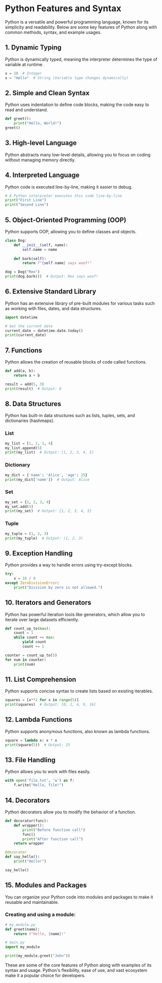 
# Python Features and Syntax

Python is a versatile and powerful programming language, known for its simplicity and readability. Below are some key features of Python along with common methods, syntax, and example usages.

## 1. Dynamic Typing
Python is dynamically typed, meaning the interpreter determines the type of variable at runtime.

```python
x = 10  # Integer
x = "Hello"  # String (Variable type changes dynamically)
```

## 2. Simple and Clean Syntax
Python uses indentation to define code blocks, making the code easy to read and understand.

```python
def greet():
    print("Hello, World!")
greet()
```

## 3. High-level Language
Python abstracts many low-level details, allowing you to focus on coding without managing memory directly.

## 4. Interpreted Language
Python code is executed line-by-line, making it easier to debug.

```python
# A Python interpreter executes this code line-by-line
print("First Line")
print("Second Line")
```

## 5. Object-Oriented Programming (OOP)
Python supports OOP, allowing you to define classes and objects.

```python
class Dog:
    def __init__(self, name):
        self.name = name
    
    def bark(self):
        return f"{self.name} says woof!"

dog = Dog("Rex")
print(dog.bark())  # Output: Rex says woof!
```

## 6. Extensive Standard Library
Python has an extensive library of pre-built modules for various tasks such as working with files, dates, and data structures.

```python
import datetime

# Get the current date
current_date = datetime.date.today()
print(current_date)
```

## 7. Functions
Python allows the creation of reusable blocks of code called functions.

```python
def add(a, b):
    return a + b

result = add(5, 3)
print(result)  # Output: 8
```

## 8. Data Structures
Python has built-in data structures such as lists, tuples, sets, and dictionaries (hashmaps).

### List
```python
my_list = [1, 2, 3, 4]
my_list.append(5)
print(my_list)  # Output: [1, 2, 3, 4, 5]
```

### Dictionary
```python
my_dict = {'name': 'Alice', 'age': 25}
print(my_dict['name'])  # Output: Alice
```

### Set
```python
my_set = {1, 2, 3, 4}
my_set.add(5)
print(my_set)  # Output: {1, 2, 3, 4, 5}
```

### Tuple
```python
my_tuple = (1, 2, 3)
print(my_tuple)  # Output: (1, 2, 3)
```

## 9. Exception Handling
Python provides a way to handle errors using try-except blocks.

```python
try:
    x = 10 / 0
except ZeroDivisionError:
    print("Division by zero is not allowed.")
```

## 10. Iterators and Generators
Python has powerful iteration tools like generators, which allow you to iterate over large datasets efficiently.

```python
def count_up_to(max):
    count = 1
    while count <= max:
        yield count
        count += 1

counter = count_up_to(5)
for num in counter:
    print(num)
```

## 11. List Comprehension
Python supports concise syntax to create lists based on existing iterables.

```python
squares = [x**2 for x in range(5)]
print(squares)  # Output: [0, 1, 4, 9, 16]
```

## 12. Lambda Functions
Python supports anonymous functions, also known as lambda functions.

```python
square = lambda x: x * x
print(square(5))  # Output: 25
```

## 13. File Handling
Python allows you to work with files easily.

```python
with open('file.txt', 'w') as f:
    f.write("Hello, file!")
```

## 14. Decorators
Python decorators allow you to modify the behavior of a function.

```python
def decorator(func):
    def wrapper():
        print("Before function call")
        func()
        print("After function call")
    return wrapper

@decorator
def say_hello():
    print("Hello!")

say_hello()
```

## 15. Modules and Packages
You can organize your Python code into modules and packages to make it reusable and maintainable.

### Creating and using a module:
```python
# my_module.py
def greet(name):
    return f"Hello, {name}!"

# main.py
import my_module

print(my_module.greet("John"))
```

These are some of the core features of Python along with examples of its syntax and usage. Python's flexibility, ease of use, and vast ecosystem make it a popular choice for developers.
